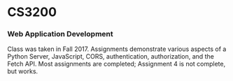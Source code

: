 # CS3200
### Web Application Development
Class was taken in Fall 2017. Assignments demonstrate various aspects of a Python Server, JavaScript, CORS, authentication, authorization, and the Fetch API. Most assignments are completed; Assignment 4 is not complete, but works.